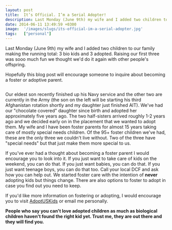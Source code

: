 ```yaml
---
layout: post
title:  It’s Official. I’m a Serial Adopter!
description: Last Monday (June 9th) my wife and I added two children to our family making the running total- 3 bio kids and 3 adopted. Raising our first three was sooo much fun we thought wed do it again with other peoples offspring. Hopefully this blog post will encourage someone to inquire about becoming a foster or adoptive parent. Our eldest son recently finished up his Navy service and the other two are currently in the Army (the son on the left will be starting his third Afghanistan rotation shortly an
date: 2014-06-11 13:49:59 +0300
image:  '/images/slugs/its-official-im-a-serial-adopter.jpg'
tags:   ["personal"]
---
```

<p>Last Monday (June 9th) my wife and I added two children to our family making the running total: 3 bio kids and 3 adopted. Raising our first three was sooo much fun we thought we'd do it again with other people's offspring.</p>
<p>Hopefully this blog post will encourage someone to inquire about becoming a foster or adoptive parent.</p>
<p><img src="http://whereintheworldis.jeffdouglas.com/content/images/2014/Apr/the-family.jpg" alt="" ></p>
<p>Our eldest son recently finished up his Navy service and the other two are currently in the Army (the son on the left will be starting his third Afghanistan rotation shortly and my daughter just finished AIT). We've had our "chocolate covered" daughter since birth and adopted her approximately five years ago. The two half-sisters arrived roughly 1-2 years ago and we decided early on in the placement that we wanted to adopt them. My wife and I have been foster parents for almost 15 years taking care of mostly special needs children. Of the 95+ foster children we've had, these are the only three we couldn't live without. Two of the three have "special needs" but that just make them more special to us.</p>
<p>If you've ever had a thought about becoming a foster parent I would encourage you to look into it. If you just want to take care of kids on the weekend, you can do that. If you just want babies, you can do that. If you just want teenage boys, you can do that too. Call your local DCF and ask how you can help out. We started foster care with the intention of <strong>never</strong> adopting kids but things change. There are also options to foster to adopt in case you find out you need to keep.</p>
<p>If you'd like more information on fostering or adopting, I would encourage you to visit <a href="http://www.adoptuskids.org/">AdoptUSKids</a> or email me personally.</p>
<p><strong>People who say you can't love adopted children as much as biological children haven't found the right kid yet. Trust me, they are out there and they will find you.</strong></p>

